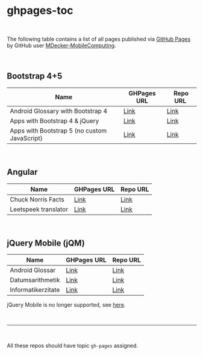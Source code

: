 # ghpages-toc #

<br>

The following table contains a list of all pages published via [GitHub Pages](https://pages.github.com/)
by GitHub user [MDecker-MobileComputing](https://github.com/MDecker-MobileComputing).

<br>

## Bootstrap 4+5 ##

| Name | GHPages URL | Repo URL  |
| -----| ------------| --------- |
| Android Glossary with Bootstrap 4 | [Link](https://mdecker-mobilecomputing.github.io/HTML_AndroidGlossarMitBootstrap/) | [Link](https://github.com/MDecker-MobileComputing/HTML_AndroidGlossarMitBootstrap) |
| Apps with Bootstrap 4 & jQuery | [Link](https://mdecker-mobilecomputing.github.io/HTML_BootstrapUndJQuery/) | [Link](https://github.com/MDecker-MobileComputing/HTML_BootstrapUndJQuery) |
| Apps with Bootstrap 5 (no custom JavaScript) | [Link](https://mdecker-mobilecomputing.github.io/HTML_Bootstrap5_NoJavaScript/) | [Link](https://github.com/MDecker-MobileComputing/TML_Bootstrap5_NoJavaScript/) |

<br>

## Angular ##

| Name | GHPages URL | Repo URL  |
| -----| ------------| --------- |
| Chuck Norris Facts | [Link](https://mdecker-mobilecomputing.github.io/Angular_ChuckNorrisFacts) | [Link](https://github.com/MDecker-MobileComputing/Angular_ChuckNorrisFacts) |
| Leetspeek translator | [Link](https://mdecker-mobilecomputing.github.io/Angular_Leetspeak) | [Link](https://github.com/MDecker-MobileComputing/HTML_AndroidGlossarMitBootstrap) |

<br>

## jQuery Mobile (jQM) ##

| Name | GHPages URL | Repo URL  |
| -----| ------------| --------- |
| Android Glossar | [Link](https://mdecker-mobilecomputing.github.io/HTML_AndroidGlossar/) | [Link](https://github.com/MDecker-MobileComputing/HTML_AndroidGlossar) |
| Datumsarithmetik | [Link](https://mdecker-mobilecomputing.github.io/HTML_Datumsarithmetik/) | [Link](https://github.com/MDecker-MobileComputing/HTML_Datumsarithmetik/) |
| Informatikerzitate | [Link](https://mdecker-mobilecomputing.github.io/HTML_InfoZitate/) | [Link](https://github.com/MDecker-MobileComputing/HTML_InfoZitate/) |

jQuery Mobile is no longer supported, see [here](https://blog.jquerymobile.com/2021/10/07/jquery-maintainers-continue-modernization-initiative-with-deprecation-of-jquery-mobile/).

<br>

----

<br>

All these repos should have topic `gh-pages` assigned.

<br>